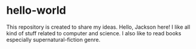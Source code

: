 # hello-world
This repository is created to share my ideas.
Hello, Jackson here! I like all kind of stuff related to computer and science.
I also like to read books especially supernatural-fiction genre.
